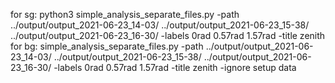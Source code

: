 for sg:
python3 simple_analysis_separate_files.py -path ../output/output_2021-06-23_14-03/ ../output/output_2021-06-23_15-38/ ../output/output_2021-06-23_16-30/ -labels 0rad 0.57rad 1.57rad -title zenith
for bg:
simple_analysis_separate_files.py -path ../output/output_2021-06-23_14-03/ ../output/output_2021-06-23_15-38/ ../output/output_2021-06-23_16-30/ -labels 0rad 0.57rad 1.57rad -title zenith -ignore setup data
